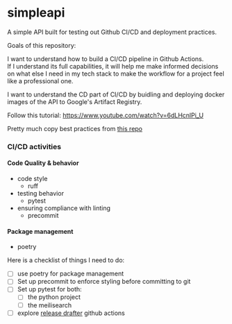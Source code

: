 # simpleapi
A simple API built for testing out Github CI/CD and deployment practices.

Goals of this repository:

I want to understand how to build a CI/CD pipeline in Github Actions.  
If I understand its full capabilities, it will help me make informed 
decisions on what else I need in my tech stack to make the workflow for a project
feel like a professional one.  


I want to understand the CD part of CI/CD by buidling and deploying docker images of the API to Google's Artifact Registry.

Follow this tutorial:
https://www.youtube.com/watch?v=6dLHcnlPi_U

Pretty much copy best practices from [this repo](https://github.com/sanders41/meilisearch-fastapi/tree/main)

### CI/CD activities

#### Code Quality & behavior
- code style
    - ruff
- testing behavior
    - pytest
- ensuring compliance with linting
    - precommit

#### Package management
- poetry

Here is a checklist of things I need to do:  
- [ ] use poetry for package management
- [ ] Set up precommit to enforce styling before committing to git
- [ ] Set up pytest for both:
    - [ ] the python project
    - [ ] the meilisearch
- [ ] explore [release drafter](https://github.com/marketplace/actions/release-drafter) github actions
